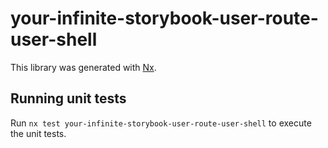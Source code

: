 # your-infinite-storybook-user-route-user-shell

This library was generated with [Nx](https://nx.dev).

## Running unit tests

Run `nx test your-infinite-storybook-user-route-user-shell` to execute the unit tests.
